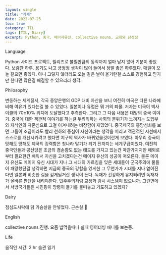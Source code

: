 ```yaml
---
layout: single
title: "가제"
date: 2022-07-25
toc: true
category: TIL
tags: [TIL, Diary]
excerpt: Python, 중국, 메이지유신, collective nouns, 교회와 남성성
---
```



Language

Python 사이드 프로젝트, 릴리즈로 불릴만큼의 동작까지 얼마 남지 않아 기분이 좋았다. 보람찬 하루. 용기도 나고 긍정정 생각이 많이 들어서 정말 좋은 하루였다. 매일이 오늘 같으면 좋겠다. 아니 그렇지 않더라도 오늘 같은 날이 올거란걸 스스로 경험하고 믿기만 한다면 많은결 해결할 수 있으리라 생각.

Philosophy

변동하는 세계질서, 각국 중앙은행의 GDP 대비 자산을 보니 여전히 미국은 다른 나라에 비해 여유가 있다는걸 볼 수 있었다. 일본이나 유럽은 뭐 거의 퇴물. 저자는 미국이 빅사이클의 70±10% 위치에 도달했다고 추측한다. 그리고 그 다음 내용은 대망의 중국 이야기. 중국에 대한 객관적 이야기를 하는걸 두려워하는 사회의 분위기가 느껴지는 도입부와 지식인의 자존심으로 그걸 이겨내려는 비장함이 재밌었다. 중국제국의 흥망성쇠를 보면 그들이 조금이라도 빨리 천하의 중심이 자신이라는 생각을 버리고 객관적인 시선에서 스스로를 개선시키려고 했다면 지구의 역사가 바뀌었을것이란게 보였다. 아무리 중국이 망해도 망해도 제국의 강력함은 청나라 말기가 되기 전까지는 세계구급이었다. 여전히 중국인들과 공산당은 조금의 겸손함도 없는 태도를 가지고 있는건 마찬가지지만 해외로부터 필요한건 배워서 자신을 고치겠다는건 메이지 유신의 성공이 떠오른다. 물론 메이지 유신도 메이지 유신 시대가 지나 그 시대의 가르침을 잊은 세대들이 군국주의에 물들어 패망했단걸 생각하면 지금의 중국의 강함을 있게한 그 무언가가 시대를 지나 옅어진다면 일본과 비슷한 길을 걷게될거란 생각이 든다. 독재가 건강하게 유지되려면 독재자가 올바른 판단을 내려야한다. 민주주의처럼 교정과 감시 시스템이 없으니까. 그런면에서 서방국가들은 시진핑이 망령이 들기를 물떠놓고 기도하고 있겠지?

Dairy

점심도시락에 닭 가슴살을 안넣었다. 근손실 🫢

English

collective nouns 진행. 요즘 밥먹을때나 쉴때 영어더빙 애니를 보는중.

Life

움직인 시간: 2 hr
습관 일기